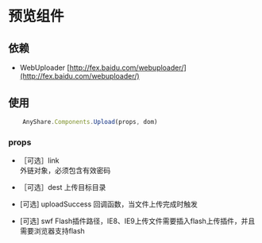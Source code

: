 # 预览组件
## 依赖
* WebUploader [http://fex.baidu.com/webuploader/](http://fex.baidu.com/webuploader/)

## 使用
```javascript
    AnyShare.Components.Upload(props, dom)
```

### props
* ［可选］link   
外链对象，必须包含有效密码

* ［可选］dest
上传目标目录

* [可选] uploadSuccess
回调函数，当文件上传完成时触发

* [可选] swf
Flash插件路径，IE8、IE9上传文件需要插入flash上传插件，并且需要浏览器支持flash